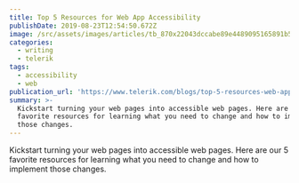 ```yaml
---
title: Top 5 Resources for Web App Accessibility
publishDate: 2019-08-23T12:54:50.672Z
image: /src/assets/images/articles/tb_870x22043dccabe89e4489095165891b587bb6b.png
categories:
  - writing
  - telerik
tags:
  - accessibility
  - web
publication_url: 'https://www.telerik.com/blogs/top-5-resources-web-app-accessibility'
summary: >-
  Kickstart turning your web pages into accessible web pages. Here are our 5
  favorite resources for learning what you need to change and how to implement
  those changes.
---
```

Kickstart turning your web pages into accessible web pages. Here are our 5 favorite resources for learning what you need to change and how to implement those changes.
